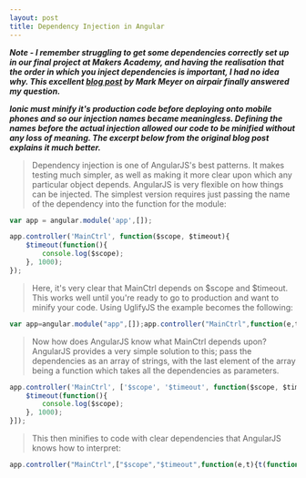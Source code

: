 ```yaml
---
layout: post
title: Dependency Injection in Angular
---
```


**_Note - I remember struggling to get some dependencies correctly set up in our final project at Makers Academy, and having the realisation that the order in which you inject dependencies is important, I had no idea why. This excellent [blog post](https://www.airpair.com/angularjs/posts/top-10-mistakes-angularjs-developers-make) by Mark Meyer on airpair finally answered my question._**

**_Ionic must minify it's production code before deploying onto mobile phones and so our injection names became meaningless. Defining the names before the actual injection allowed our code to be minified without any loss of meaning. The excerpt below from the original blog post explains it much better._**

>Dependency injection is one of AngularJS's best patterns. It makes testing much simpler, as well as making it more clear upon which any particular object depends. AngularJS is very flexible on how things can be injected. The simplest version requires just passing the name of the dependency into the function for the module:

```javascript
var app = angular.module('app',[]);

app.controller('MainCtrl', function($scope, $timeout){
    $timeout(function(){
        console.log($scope);
    }, 1000);
});
```

>Here, it's very clear that MainCtrl depends on $scope and $timeout.
This works well until you're ready to go to production and want to minify your code. Using UglifyJS the example becomes the following:

```javascript
var app=angular.module("app",[]);app.controller("MainCtrl",function(e,t){t(function(){console.log(e)},1e3)})
```

>Now how does AngularJS know what MainCtrl depends upon? AngularJS provides a very simple solution to this; pass the dependencies as an array of strings, with the last element of the array being a function which takes all the dependencies as parameters.

```javascript
app.controller('MainCtrl', ['$scope', '$timeout', function($scope, $timeout){
    $timeout(function(){
        console.log($scope);
    }, 1000);
}]);
```

>This then minifies to code with clear dependencies that AngularJS knows how to interpret:

```javascript
app.controller("MainCtrl",["$scope","$timeout",function(e,t){t(function(){console.log(e)},1e3)}])
```
